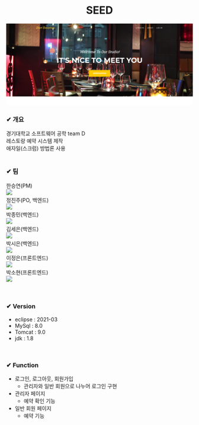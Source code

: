 # <center>SEED</center>

![image](SEteamD/index_screen.png)

### ✔ 개요
경기대학교 소프트웨어 공학 team D<br>
레스토랑 예약 시스템 제작<br>
애자일(스크럼) 방법론 사용
<br>
<br>

### ✔ 팀
한승연(PM)<br>
<a href= "https://github.com/Han201913046"><img src="https://img.shields.io/badge/GitHub-181717?style=flat-square&logo=GitHub&logoColor=white"/></a><br>
정진주(PO, 백엔드)<br>
<a href= "https://github.com/Ness731"><img src="https://img.shields.io/badge/GitHub-181717?style=flat-square&logo=GitHub&logoColor=white"/></a><br>
박종민(백엔드)<br>
<a href= "https://github.com/djl987645"><img src="https://img.shields.io/badge/GitHub-181717?style=flat-square&logo=GitHub&logoColor=white"/></a><br>
김세은(백엔드)<br>
<a href= "https://github.com/seeun01"><img src="https://img.shields.io/badge/GitHub-181717?style=flat-square&logo=GitHub&logoColor=white"/></a><br>
박시은(백엔드)<br>
<a href= "https://github.com/sieunp06"><img src="https://img.shields.io/badge/GitHub-181717?style=flat-square&logo=GitHub&logoColor=white"/></a><br>
이정은(프론트엔드)<br>
<a href= "https://github.com/leejeongeun98"><img src="https://img.shields.io/badge/GitHub-181717?style=flat-square&logo=GitHub&logoColor=white"/></a><br>
박소현(프론트엔드)<br>
<a href= "https://github.com/S0HYUNN"><img src="https://img.shields.io/badge/GitHub-181717?style=flat-square&logo=GitHub&logoColor=white"/></a><br>

<br>

### ✔ Version
- eclipse : 2021-03
- MySql : 8.0
- Tomcat : 9.0
- jdk : 1.8

<br>

### ✔ Function
- 로그인, 로그아웃, 회원가입
    - 관리자와 일반 회원으로 나누어 로그인 구현
- 관리자 페이지
    - 예약 확인 기능
- 일반 회원 페이지
    - 예약 기능
